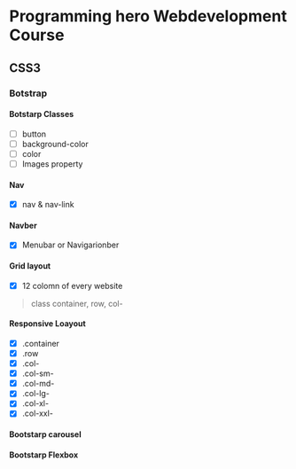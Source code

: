 # Programming hero Webdevelopment Course

## CSS3
### Botstrap


#### Botstarp Classes
 - [ ] button
 - [ ] background-color
 - [ ] color
 - [ ] Images property

#### Nav
- [x] nav & nav-link

#### Navber
- [x] Menubar or Navigarionber

#### Grid layout
- [x] 12 colomn of every website
> class container, row, col-

#### Responsive Loayout
- [x] .container
- [x] .row
- [x] .col-
- [x] .col-sm-
- [x] .col-md-
- [x] .col-lg-
- [x] .col-xl-
- [x] .col-xxl-

#### Bootstarp carousel

#### Bootstarp Flexbox

